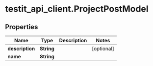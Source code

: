 # testit_api_client.ProjectPostModel

## Properties

Name | Type | Description | Notes
------------ | ------------- | ------------- | -------------
**description** | **String** |  | [optional] 
**name** | **String** |  | 


